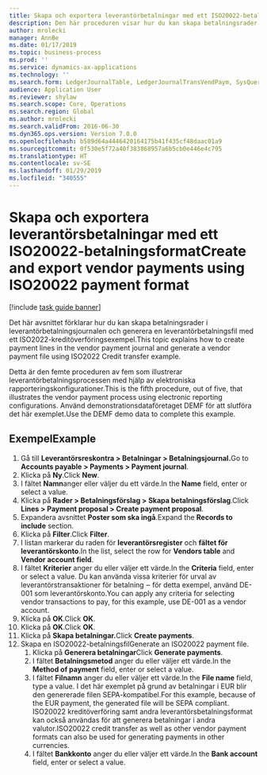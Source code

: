 ```yaml
---
title: Skapa och exportera leverantörbetalningar med ett ISO20022-betalningsformat
description: Den här proceduren visar hur du kan skapa betalningsrader i leverantörbetalningsjournalen och generera en leverantörbetalningsfil med ett ISO2022-kreditöverföringsexempel.
author: mrolecki
manager: AnnBe
ms.date: 01/17/2019
ms.topic: business-process
ms.prod: ''
ms.service: dynamics-ax-applications
ms.technology: ''
ms.search.form: LedgerJournalTable, LedgerJournalTransVendPaym, SysQueryForm, VendPaymProposalEdit, BankAccountTableLookUp
audience: Application User
ms.reviewer: shylaw
ms.search.scope: Core, Operations
ms.search.region: Global
ms.author: mrolecki
ms.search.validFrom: 2016-06-30
ms.dyn365.ops.version: Version 7.0.0
ms.openlocfilehash: b589d64a4446420164175b41f435cf48daac01a9
ms.sourcegitcommit: 0f530e5f72a40f383868957a6b5cb0e446e4c795
ms.translationtype: HT
ms.contentlocale: sv-SE
ms.lasthandoff: 01/29/2019
ms.locfileid: "340555"
---
```

# <a name="create-and-export-vendor-payments-using-iso20022-payment-format"></a><span data-ttu-id="65e4f-103">Skapa och exportera leverantörsbetalningar med ett ISO20022-betalningsformat</span><span class="sxs-lookup"><span data-stu-id="65e4f-103">Create and export vendor payments using ISO20022 payment format</span></span>

[!include [task guide banner](../../includes/task-guide-banner.md)]

<span data-ttu-id="65e4f-104">Det här avsnittet förklarar hur du kan skapa betalningsrader i leverantörbetalningsjournalen och generera en leverantörbetalningsfil med ett ISO2022-kreditöverföringsexempel.</span><span class="sxs-lookup"><span data-stu-id="65e4f-104">This topic explains how to create payment lines in the vendor payment journal and generate a vendor payment file using ISO2022 Credit transfer example.</span></span>

<span data-ttu-id="65e4f-105">Detta är den femte proceduren av fem som illustrerar leverantörbetalningsprocessen med hjälp av elektroniska rapporteringskonfigurationer.</span><span class="sxs-lookup"><span data-stu-id="65e4f-105">This is the fifth procedure, out of five, that illustrates the vendor payment process using electronic reporting configurations.</span></span> <span data-ttu-id="65e4f-106">Använd demonstrationsdataföretaget DEMF för att slutföra det här exemplet.</span><span class="sxs-lookup"><span data-stu-id="65e4f-106">Use the DEMF demo data to complete this example.</span></span>

## <a name="example"></a><span data-ttu-id="65e4f-107">Exempel</span><span class="sxs-lookup"><span data-stu-id="65e4f-107">Example</span></span>

1.  <span data-ttu-id="65e4f-108">Gå till **Leverantörsreskontra > Betalningar > Betalningsjournal.**</span><span class="sxs-lookup"><span data-stu-id="65e4f-108">Go to **Accounts payable > Payments > Payment journal**.</span></span>
2.  <span data-ttu-id="65e4f-109">Klicka på **Ny**.</span><span class="sxs-lookup"><span data-stu-id="65e4f-109">Click **New**.</span></span>
3.  <span data-ttu-id="65e4f-110">I fältet **Namn**anger eller väljer du ett värde.</span><span class="sxs-lookup"><span data-stu-id="65e4f-110">In the **Name** field, enter or select a value.</span></span>
4.  <span data-ttu-id="65e4f-111">Klicka på **Rader > Betalningsförslag > Skapa betalningsförslag**.</span><span class="sxs-lookup"><span data-stu-id="65e4f-111">Click **Lines > Payment proposal > Create payment proposal**.</span></span>
5.  <span data-ttu-id="65e4f-112">Expandera avsnittet **Poster som ska ingå**.</span><span class="sxs-lookup"><span data-stu-id="65e4f-112">Expand the **Records to include** section.</span></span>
6.  <span data-ttu-id="65e4f-113">Klicka på **Filter**.</span><span class="sxs-lookup"><span data-stu-id="65e4f-113">Click **Filter**.</span></span>
7.  <span data-ttu-id="65e4f-114">I listan markerar du raden för **leverantörsregister** och **fältet för leverantörskonto**.</span><span class="sxs-lookup"><span data-stu-id="65e4f-114">In the list, select the row for **Vendors table** and **Vendor account field**.</span></span>
8.  <span data-ttu-id="65e4f-115">I fältet **Kriterier** anger du eller väljer ett värde.</span><span class="sxs-lookup"><span data-stu-id="65e4f-115">In the **Criteria** field, enter or select a value.</span></span> <span data-ttu-id="65e4f-116">Du kan använda vissa kriterier för urval av leverantörstransaktioner för betalning ‒ för detta exempel, använd DE-001 som leverantörskonto.</span><span class="sxs-lookup"><span data-stu-id="65e4f-116">You can apply any criteria for selecting vendor transactions to pay, for this example, use DE-001 as a vendor account.</span></span>
12. <span data-ttu-id="65e4f-117">Klicka på **OK**.</span><span class="sxs-lookup"><span data-stu-id="65e4f-117">Click **OK**.</span></span>
13. <span data-ttu-id="65e4f-118">Klicka på **OK**.</span><span class="sxs-lookup"><span data-stu-id="65e4f-118">Click **OK**.</span></span>
14. <span data-ttu-id="65e4f-119">Klicka på **Skapa betalningar.**</span><span class="sxs-lookup"><span data-stu-id="65e4f-119">Click **Create payments**.</span></span>
15. <span data-ttu-id="65e4f-120">Skapa en ISO20022-betalningsfil</span><span class="sxs-lookup"><span data-stu-id="65e4f-120">Generate an ISO20022 payment file.</span></span>
    1.  <span data-ttu-id="65e4f-121">Klicka på **Generera betalningar**</span><span class="sxs-lookup"><span data-stu-id="65e4f-121">Click **Generate payments**.</span></span>
    2.  <span data-ttu-id="65e4f-122">I fältet **Betalningsmetod** anger du eller väljer ett värde.</span><span class="sxs-lookup"><span data-stu-id="65e4f-122">In the **Method of payment** field, enter or select a value.</span></span>
    3.  <span data-ttu-id="65e4f-123">I fältet **Filnamn** anger du eller väljer ett värde.</span><span class="sxs-lookup"><span data-stu-id="65e4f-123">In the **File name** field, type a value.</span></span> <span data-ttu-id="65e4f-124">I det här exemplet på grund av betalningar i EUR blir den genererade filen SEPA-kompatibel.</span><span class="sxs-lookup"><span data-stu-id="65e4f-124">For this example, because of the EUR payment, the generated file will be SEPA compliant.</span></span> <span data-ttu-id="65e4f-125">ISO20022 kreditöverföring samt andra leverantörsbetalningsformat kan också användas för att generera betalningar i andra valutor.</span><span class="sxs-lookup"><span data-stu-id="65e4f-125">ISO20022 credit transfer as well as other vendor payment formats can also be used for generating payments in other currencies.</span></span>
    4.  <span data-ttu-id="65e4f-126">I fältet **Bankkonto** anger du eller väljer ett värde.</span><span class="sxs-lookup"><span data-stu-id="65e4f-126">In the **Bank account** field, enter or select a value.</span></span>

